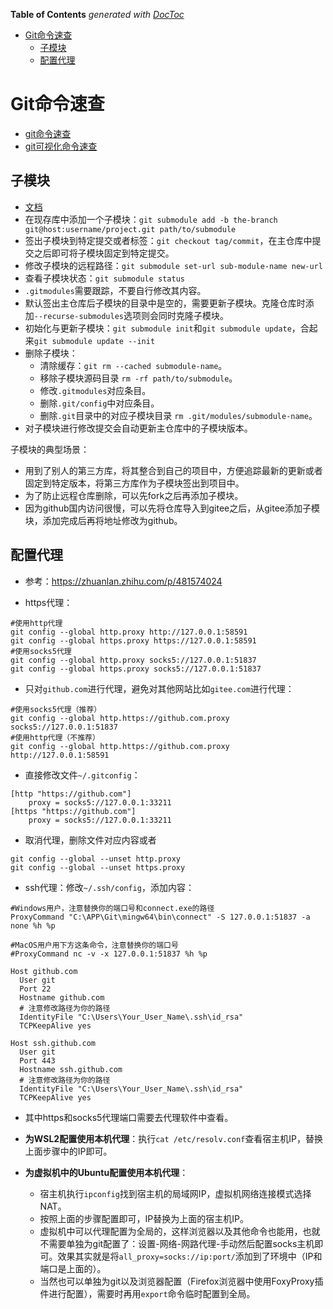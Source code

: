 <!-- START doctoc generated TOC please keep comment here to allow auto update -->
<!-- DON'T EDIT THIS SECTION, INSTEAD RE-RUN doctoc TO UPDATE -->
**Table of Contents**  *generated with [DocToc](https://github.com/thlorenz/doctoc)*

- [Git命令速查](#git%E5%91%BD%E4%BB%A4%E9%80%9F%E6%9F%A5)
  - [子模块](#%E5%AD%90%E6%A8%A1%E5%9D%97)
  - [配置代理](#%E9%85%8D%E7%BD%AE%E4%BB%A3%E7%90%86)

<!-- END doctoc generated TOC please keep comment here to allow auto update -->

# Git命令速查

- [git命令速查](https://training.github.com/downloads/zh_CN/github-git-cheat-sheet/)
- [git可视化命令速查](https://ndpsoftware.com/git-cheatsheet.html#loc=stash;)

## 子模块

- [文档](https://git-scm.com/book/zh/v2/Git-%E5%B7%A5%E5%85%B7-%E5%AD%90%E6%A8%A1%E5%9D%97)
- 在现存库中添加一个子模块：`git submodule add -b the-branch git@host:username/project.git path/to/submodule`
- 签出子模块到特定提交或者标签：`git checkout tag/commit`，在主仓库中提交之后即可将子模块固定到特定提交。
- 修改子模块的远程路径：`git submodule set-url sub-module-name new-url`
- 查看子模块状态：`git submodule status`
- `.gitmodules`需要跟踪，不要自行修改其内容。
- 默认签出主仓库后子模块的目录中是空的，需要更新子模块。克隆仓库时添加`--recurse-submodules`选项则会同时克隆子模块。
- 初始化与更新子模块：`git submodule init`和`git submodule update`，合起来`git submodule update --init`
- 删除子模块：
  - 清除缓存：`git rm --cached submodule-name`。
  - 移除子模块源码目录 `rm -rf path/to/submodule`。
  - 修改`.gitmodules`对应条目。
  - 删除`.git/config`中对应条目。
  - 删除`.git`目录中的对应子模块目录 `rm .git/modules/submodule-name`。
- 对子模块进行修改提交会自动更新主仓库中的子模块版本。

子模块的典型场景：
- 用到了别人的第三方库，将其整合到自己的项目中，方便追踪最新的更新或者固定到特定版本，将第三方库作为子模块签出到项目中。
- 为了防止远程仓库删除，可以先fork之后再添加子模块。
- 因为github国内访问很慢，可以先将仓库导入到gitee之后，从gitee添加子模块，添加完成后再将地址修改为github。

## 配置代理

- 参考：https://zhuanlan.zhihu.com/p/481574024

- https代理：
```shell
#使用http代理 
git config --global http.proxy http://127.0.0.1:58591
git config --global https.proxy https://127.0.0.1:58591
#使用socks5代理
git config --global http.proxy socks5://127.0.0.1:51837
git config --global https.proxy socks5://127.0.0.1:51837
```
- 只对`github.com`进行代理，避免对其他网站比如`gitee.com`进行代理：
```shell
#使用socks5代理（推荐）
git config --global http.https://github.com.proxy socks5://127.0.0.1:51837
#使用http代理（不推荐）
git config --global http.https://github.com.proxy http://127.0.0.1:58591
```
- 直接修改文件`~/.gitconfig`：
```
[http "https://github.com"]
	proxy = socks5://127.0.0.1:33211
[https "https://github.com"]
	proxy = socks5://127.0.0.1:33211
```
- 取消代理，删除文件对应内容或者
```shell
git config --global --unset http.proxy
git config --global --unset https.proxy
```
- ssh代理：修改`~/.ssh/config`，添加内容：
```
#Windows用户，注意替换你的端口号和connect.exe的路径
ProxyCommand "C:\APP\Git\mingw64\bin\connect" -S 127.0.0.1:51837 -a none %h %p

#MacOS用户用下方这条命令，注意替换你的端口号
#ProxyCommand nc -v -x 127.0.0.1:51837 %h %p

Host github.com
  User git
  Port 22
  Hostname github.com
  # 注意修改路径为你的路径
  IdentityFile "C:\Users\Your_User_Name\.ssh\id_rsa"
  TCPKeepAlive yes

Host ssh.github.com
  User git
  Port 443
  Hostname ssh.github.com
  # 注意修改路径为你的路径
  IdentityFile "C:\Users\Your_User_Name\.ssh\id_rsa"
  TCPKeepAlive yes
```
- 其中https和socks5代理端口需要去代理软件中查看。

- **为WSL2配置使用本机代理**：执行`cat /etc/resolv.conf`查看宿主机IP，替换上面步骤中的IP即可。

- **为虚拟机中的Ubuntu配置使用本机代理**：
  - 宿主机执行`ipconfig`找到宿主机的局域网IP，虚拟机网络连接模式选择NAT。
  - 按照上面的步骤配置即可，IP替换为上面的宿主机IP。
  - 虚拟机中可以代理配置为全局的，这样浏览器以及其他命令也能用，也就不需要单独为git配置了：设置-网络-网路代理-手动然后配置socks主机即可。效果其实就是将`all_proxy=socks://ip:port/`添加到了环境中（IP和端口是上面的）。
  - 当然也可以单独为git以及浏览器配置（Firefox浏览器中使用FoxyProxy插件进行配置），需要时再用`export`命令临时配置到全局。
